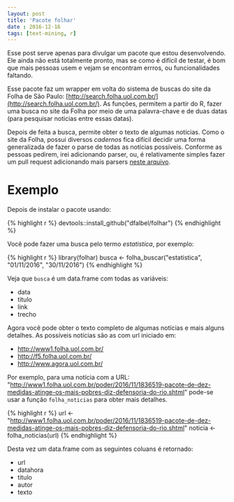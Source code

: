 ```yaml
---
layout: post
title: 'Pacote folhar'
date : 2016-12-16
tags: [text-mining, r]
--- 
```




Esse post serve apenas para divulgar um pacote que estou desenvolvendo. Ele ainda
não está totalmente pronto, mas se como é difícil de testar, é bom que mais pessoas
usem e vejam se encontram errros, ou funcionalidades faltando.

Esse pacote faz um wrapper em volta do sistema de buscas do site da Folha de São Paulo: [http://search.folha.uol.com.br/](http://search.folha.uol.com.br/). As funções, permitem
a partir do R, fazer uma busca no site da Folha por meio de uma palavra-chave e 
de duas datas (para pesquisar noticias entre essas datas).

Depois de feita a busca, permite obter o texto de algumas notícias. Como o site da Folha,
possui diversos *cadernos* fica difícil decidir uma forma generalizada de fazer o parse
de todas as notícias possíveis. Conforme as pessoas pedirem, irei adicionando parser, ou, 
é relativamente simples fazer um pull request adicionando mais parsers [neste arquivo](https://github.com/dfalbel/folhar/blob/master/R/noticia.R).

# Exemplo

Depois de instalar o pacote usando:


{% highlight r %}
devtools::install_github("dfalbel/folhar")
{% endhighlight %}

Você pode fazer uma busca pelo termo *estatistica*, por exemplo:


{% highlight r %}
library(folhar)
busca <- folha_buscar("estatistica", "01/11/2016", "30/11/2016") 
{% endhighlight %}

Veja que `busca` é um data.frame com todas as variáveis:

- data
- titulo
- link
- trecho

Agora você pode obter o texto completo de algumas notícias e mais alguns detalhes.
As possíveis notícias são as com url iniciado em:

- http://www1.folha.uol.com.br/
- http://f5.folha.uol.com.br/
- http://www.agora.uol.com.br/

Por exemplo, para uma notícia com a URL: "http://www1.folha.uol.com.br/poder/2016/11/1836519-pacote-de-dez-medidas-atinge-os-mais-pobres-diz-defensoria-do-rio.shtml" pode-se usar a função `folha_noticias` para obter mais detalhes.


{% highlight r %}
url <- "http://www1.folha.uol.com.br/poder/2016/11/1836519-pacote-de-dez-medidas-atinge-os-mais-pobres-diz-defensoria-do-rio.shtml"
noticia <- folha_noticias(url)
{% endhighlight %}

Desta vez um data.frame com as seguintes coluans é retornado:

- url
- datahora
- titulo
- autor
- texto
